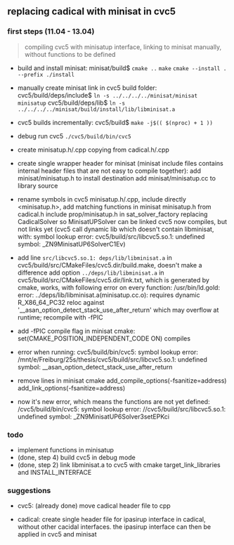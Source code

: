 ## replacing cadical with minisat in cvc5

### first steps (11.04 - 13.04)

> compiling cvc5 with minisatup interface, linking to minisat manually, without functions to be defined

- build and install minisat:
  minisat/build$
  `cmake ..`
  `make`
  `cmake --install . --prefix ./install`

- manually create minisat link in cvc5 build folder:
  cvc5/build/deps/include$
  `ln -s ../../../../minisat/minisat minisatup`
  cvc5/build/deps/lib$
  `ln -s ../../../../minisat/build/install/lib/libminisat.a`

- cvc5 builds incrementally:
  cvc5/build$
  `make -j$(( $(nproc) + 1 ))`

- debug run cvc5
  `./cvc5/build/bin/cvc5`

- create minisatup.h/.cpp copying from cadical.h/.cpp

- create single wrapper header for minisat (minisat include files contains internal header files that are not easy to compile together):
  add minisat/minisatup.h to install destination
  add minisat/minisatup.cc to library source

- rename symbols in cvc5 minisatup.h/.cpp, include directly <minisatup.h>, add matching functions in minisat minisatup.h from cadical.h
  include prop/minisatup.h in sat_solver_factory replacing CadicalSolver so MinisatUPSolver can be linked
  cvc5 now compiles, but not links yet (cvc5 call dynamic lib which doesn't contain libminisat, with: symbol lookup error: cvc5/build/src/libcvc5.so.1: undefined symbol: _ZN9MinisatUP6SolverC1Ev)

- add line `src/libcvc5.so.1: deps/lib/libminisat.a` in cvc5/build/src/CMakeFiles/cvc5.dir/build.make, doesn't make a difference
  add option `../deps/lib/libminisat.a` in cvc5/build/src/CMakeFiles/cvc5.dir/link.txt, which is generated by cmake, works, with following error on every function:
  /usr/bin/ld.gold: error: ../deps/lib/libminisat.a(minisatup.cc.o): requires dynamic R_X86_64_PC32 reloc against '__asan_option_detect_stack_use_after_return' which may overflow at runtime; recompile with -fPIC

- add -fPIC compile flag in minisat cmake:
  set(CMAKE_POSITION_INDEPENDENT_CODE ON)
  compiles

- error when running:
  cvc5/build/bin/cvc5: symbol lookup error: /mnt/e/Freiburg/25s/thesis/cvc5/build/src/libcvc5.so.1: undefined symbol: __asan_option_detect_stack_use_after_return

- remove lines in minisat cmake
  add_compile_options(-fsanitize=address)
  add_link_options(-fsanitize=address)

- now it's new error, which means the functions are not yet defined:
  /cvc5/build/bin/cvc5: symbol lookup error: //cvc5/build/src/libcvc5.so.1: undefined symbol: _ZN9MinisatUP6Solver3setEPKci

### todo

- implement functions in minisatup
- (done, step 4) build cvc5 in debug mode
- (done, step 2) link libminisat.a to cvc5 with cmake target_link_libraries and INSTALL_INTERFACE

### suggestions

- cvc5: (already done) move cadical header file to cpp

- cadical: create single header file for ipasirup interface in cadical, without other cacidal interfaces. the ipasirup interface can then be applied in cvc5 and minisat
